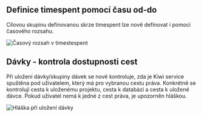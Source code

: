 ﻿---
categories: [kiwi]
layout: kiwi
---

## Definice timespent pomocí času od-do
Cílovou skupinu definovanou skrze timespent lze nově definovat i pomocí časového rozsahu.

![Časový rozsah v timestespent]({{site.url}}/data/oddotimespent.png "Časový rozsah v timestespent")

## Dávky - kontrola dostupnosti cest
Při uložení dávky/skupiny dávek se nově kontroluje, zda je Kiwi service spuštěna pod uživatelem, který má pro vybranou cestu práva. Konkrétně se kontrolují cesta k uloženému projektu, cesta k databázi a cesta k uložené dávce. 
Pokud uživatel nemá k jedné z cest práva, je upozorněn hláškou.

![Hláška při uložení dávky]({{site.url}}/data/servicesesemnedostane.png "Hláška při uložení dávky")

